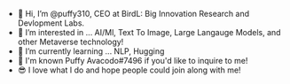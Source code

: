 - 👋 Hi, I’m @puffy310, CEO at BirdL: Big Innovation Research and Devlopment Labs.
- 👀 I’m interested in ... AI/Ml, Text To Image, Large Langauge Models, and other Metaverse technology!
- 🌱 I’m currently learning ... NLP, Hugging
- 🥑 I'm known Puffy Avacodo#7496 if you'd like to inquire to me!
- 😎 I love what I do and hope people could join along with me!

<!---
puffy310/puffy310 is a ✨ special ✨ repository because its `README.md` (this file) appears on your GitHub profile.
You can click the Preview link to take a look at your changes.
--->
